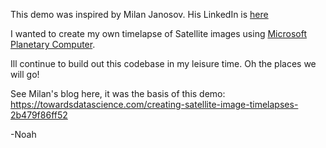 This demo was inspired by Milan Janosov. His LinkedIn is [here](https://www.linkedin.com/in/milan-janosov/)

I wanted to create my own timelapse of Satellite images using [Microsoft Planetary Computer](https://planetarycomputer.microsoft.com/).

Ill continue to build out this codebase in my leisure time. Oh the places we will go!

See Milan's blog here, it was the basis of this demo: https://towardsdatascience.com/creating-satellite-image-timelapses-2b479f86ff52

-Noah